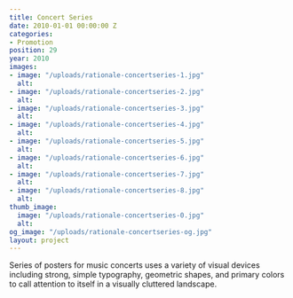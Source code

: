```yaml
---
title: Concert Series
date: 2010-01-01 00:00:00 Z
categories:
- Promotion
position: 29
year: 2010
images:
- image: "/uploads/rationale-concertseries-1.jpg"
  alt: 
- image: "/uploads/rationale-concertseries-2.jpg"
  alt: 
- image: "/uploads/rationale-concertseries-3.jpg"
  alt: 
- image: "/uploads/rationale-concertseries-4.jpg"
  alt: 
- image: "/uploads/rationale-concertseries-5.jpg"
  alt: 
- image: "/uploads/rationale-concertseries-6.jpg"
  alt: 
- image: "/uploads/rationale-concertseries-7.jpg"
  alt: 
- image: "/uploads/rationale-concertseries-8.jpg"
  alt: 
thumb_image:
  image: "/uploads/rationale-concertseries-0.jpg"
  alt: 
og_image: "/uploads/rationale-concertseries-og.jpg"
layout: project
---
```


Series of posters for music concerts uses a variety of visual devices including strong, simple typography, geometric shapes, and primary colors to call attention to itself in a visually cluttered landscape.
